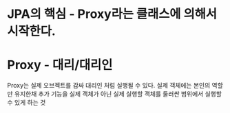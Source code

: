 # JPA의 핵심 - Proxy라는 클래스에 의해서 시작한다. 

# Proxy - 대리/대리인

Proxy는 실제 오브젝트를 감싸 대리인 처럼 실행될 수 있다. 실제 객체에는 본인의 역할만 유지한채 추가 기능을 실제 객체가 아닌 실제 실행할 객체를 둘러싼 범위에서 실행할 수 있게 하는 것 

```java



```